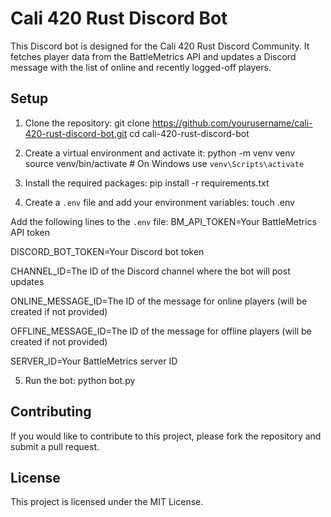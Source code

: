 # Cali 420 Rust Discord Bot

This Discord bot is designed for the Cali 420 Rust Discord Community. It fetches player data from the BattleMetrics API and updates a Discord message with the list of online and recently logged-off players.

## Setup

1. Clone the repository:
   git clone https://github.com/yourusername/cali-420-rust-discord-bot.git
   cd cali-420-rust-discord-bot

2. Create a virtual environment and activate it:
   python -m venv venv
   source venv/bin/activate  # On Windows use `venv\Scripts\activate`

3. Install the required packages:
   pip install -r requirements.txt

4. Create a `.env` file and add your environment variables:
   touch .env

Add the following lines to the `.env` file:
BM_API_TOKEN=Your BattleMetrics API token

DISCORD_BOT_TOKEN=Your Discord bot token

CHANNEL_ID=The ID of the Discord channel where the bot will post updates

ONLINE_MESSAGE_ID=The ID of the message for online players (will be created if not provided)

OFFLINE_MESSAGE_ID=The ID of the message for offline players (will be created if not provided)

SERVER_ID=Your BattleMetrics server ID

5. Run the bot:
   python bot.py

## Contributing

If you would like to contribute to this project, please fork the repository and submit a pull request.

## License

This project is licensed under the MIT License.
